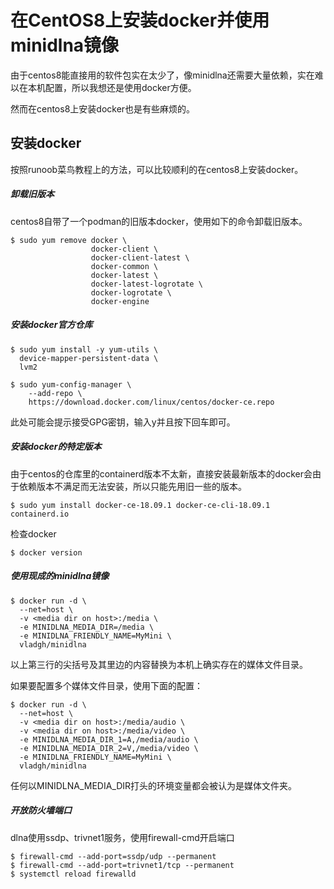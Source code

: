 # 在CentOS8上安装docker并使用minidlna镜像

由于centos8能直接用的软件包实在太少了，像minidlna还需要大量依赖，实在难以在本机配置，所以我想还是使用docker方便。

然而在centos8上安装docker也是有些麻烦的。

## 安装docker

按照runoob菜鸟教程上的方法，可以比较顺利的在centos8上安装docker。

##### 卸载旧版本

centos8自带了一个podman的旧版本docker，使用如下的命令卸载旧版本。

```shell
$ sudo yum remove docker \
                  docker-client \
                  docker-client-latest \
                  docker-common \
                  docker-latest \
                  docker-latest-logrotate \
                  docker-logrotate \
                  docker-engine
```

##### 安装docker官方仓库

```shell
$ sudo yum install -y yum-utils \
  device-mapper-persistent-data \
  lvm2
```

```shell
$ sudo yum-config-manager \
    --add-repo \
    https://download.docker.com/linux/centos/docker-ce.repo
```

此处可能会提示接受GPG密钥，输入y并且按下回车即可。

##### 安装docker的特定版本

由于centos的仓库里的containerd版本不太新，直接安装最新版本的docker会由于依赖版本不满足而无法安装，所以只能先用旧一些的版本。

```shell
$ sudo yum install docker-ce-18.09.1 docker-ce-cli-18.09.1 containerd.io
```

检查docker

```shell
$ docker version
```

##### 使用现成的minidlna镜像

```shell
$ docker run -d \
  --net=host \
  -v <media dir on host>:/media \
  -e MINIDLNA_MEDIA_DIR=/media \
  -e MINIDLNA_FRIENDLY_NAME=MyMini \
  vladgh/minidlna
```

以上第三行的尖括号及其里边的内容替换为本机上确实存在的媒体文件目录。

如果要配置多个媒体文件目录，使用下面的配置：

```shell
$ docker run -d \
  --net=host \
  -v <media dir on host>:/media/audio \
  -v <media dir on host>:/media/video \
  -e MINIDLNA_MEDIA_DIR_1=A,/media/audio \
  -e MINIDLNA_MEDIA_DIR_2=V,/media/video \
  -e MINIDLNA_FRIENDLY_NAME=MyMini \
  vladgh/minidlna
```

任何以MINIDLNA_MEDIA_DIR打头的环境变量都会被认为是媒体文件夹。

##### 开放防火墙端口

dlna使用ssdp、trivnet1服务，使用firewall-cmd开启端口

```shell
$ firewall-cmd --add-port=ssdp/udp --permanent
$ firewall-cmd --add-port=trivnet1/tcp --permanent
$ systemctl reload firewalld
```

